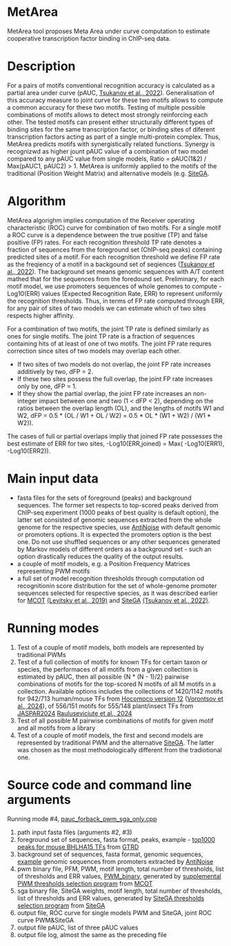 # MetArea
MetArea tool proposes Meta Area under curve computation to estimate cooperative transcription factor binding in ChIP-seq data.

# Description
For a pairs of motifs conventional recognition accuracy is calculated as a partial area under curve (pAUC, [Tsukanov et al., 2022](https://doi.org/10.3389/fpls.2022.938545)). Generalisation of this accuracy measure to joint curve for these two motifs allows to compute a common accuracy for these two motifs. Testing of multiple possible combinations of motifs allows to detect most strongly reinforcing each other. The tested motifs can present either structurally different types of binding sites for the same transcription factor, or binding sites of diferent transcription factors acting as part of a single multi-protein complex. Thus, MetArea predicts motifs with synergistically related functions. Synergy is recognizwd as higher jount pAUC value of a combination of two model compared to any pAUC value from single models, Ratio = pAUC(1&2) / Max(pAUC1, pAUC2) > 1.
MetArea is uniformly applied to the motifs of the traditional (Position Weight Matrix) and alternative models (e.g. [SiteGA](https://github.com/parthian-sterlet/sitega). 

# Algorithm
MetArea algorighm implies computation of the Receiver operating characteristic (ROC) curve for combination of two motifs. For a single motif a ROC curve is a dependence between the true positive (TP) and false positive (FP) rates. For each recognition threshold TP rate denotes a fraction of sequences from the foreground set (ChIP-seq peaks) containing predicted sites of a motif. For each recognition threshold we define FP rate as the freqiency of a motif in a backgound set of seqiences ([Tsukanov et al., 2022](https://doi.org/10.3389/fpls.2022.938545)). The background set means genomic sequences with A/T content mathed that for the sequences from the foredound set. Preliminary, for each motif model, we use promoters sequences of whole genomes to compute -Log10(ERR) values (Expected Recognition Rate, ERR) to represent uniformly the recognition thresholds. Thus, in terms of FP rate computed through ERR, for any pair of sites of two models we can estimate which of two sites respects higher affinity. 

For a combination of two motifs, the joint TP rate is defined similarly as ones for single motifs. The joint TP rate is a fraction of sequences containing hits of at least of one of two motifs. The joint FP rate requres correction since sites of two models may overlap each other. 

- If two sites of two models do not overlap, the joint FP rate increases additively by two, dFP = 2.
- If these two sites possess the full overlap, the joint FP rate increases only by one, dFP = 1.
- If they show the partial overlap, the joint FP rate increases an non-integer impact between one and two  (1 < dFP < 2), depending on the ratios between the overlap length (OL), and the lengths of motifs W1 and W2, dFP = 0.5 * (OL / W1 + OL / W2) = 0.5 * OL * (W1 + W2) / (W1 * W2)).

The cases of full or partial overlaps impliy that joined FP rate possesses the best estimate of ERR for two sites, -Log10(ERR,joined) = Max( -Log10(ERR1),  -Log10(ERR2)).

# Main input data
- fasta files for the sets of foreground (peaks) and background sequences. The former set respects to top-scored peaks derived from ChIP-seq experiment (1000 peaks of best quality is default option), the latter set consisted of genomic sequences extracted from the whole genome for the respective species, use [AntiNoise](https://denovosea.icgbio.ru/antinoise/) with default genomic or promoters options. It is expected the promoters option is the best one. Do not use shuffled sequences or any other sequences generated by Markov models of different orders as a background set - such an option drastically reduces the quality of the output results.
- a couple of motif models, e.g. a Position Frequency Matrices representing PWM motifs
- a full set of model recognition thresholds through computation od recognitionin score distribution for the set of whole-genome promoter sequences selected for respective species, as it was described earlier for [MCOT](https://webmcot.sysbio.cytogen.ru/) [(Levitsky et al., 2019)](https://doi.org/10.1093/nar/gkz800) and [SiteGA](https://github.com/parthian-sterlet/sitega) [(Tsukanov et al., 2022)](https://doi.org/10.3389/fpls.2022.938545). 

# Running modes
1. Test of a couple of motif models, both models are represented by traditional PWMs
2. Test of a full collection of motifs for known TFs for certain taxon or species, the performaces of all motifs from a given collection is estimated by pAUC, then all possible {N * (N - 1)/2} pairwise combinations of motifs for the top-scored N motifs of all M motifs in a collection. Available options includes the collections of 1420/1142 motifs for 942/713 human/mouse TFs from [Hocomoco version 12](http://hocomoco12.autosome.ru/) ([Vorontsov et al., 2024](https://doi.org/10.1093/nar/gkad1077)), of 556/151 motifs for 555/148 plant/insect TFs from [JASPAR2024](https://jaspar.elixir.no/) [Rauluseviciute et al., 2024](https://doi.org/10.1093/nar/gkad1059)
3. Test of all possible M pairwise combinations of motifs for given motif and all motifs from a library
4. Test of a couple of motif models, the first and second models are represented by traditional PWM and the alternative [SiteGA](https://github.com/parthian-sterlet/sitega). The latter was chosen as the most methodologically different from the tradiotional one.

# Source code and command line arguments
Running mode #4, [pauc_forback_pwm_sga_only.cpp](https://github.com/parthian-sterlet/metarea/blob/main/src/pauc_forback_pwm_sga_only.cpp)
1. path input fasta files (arguments #2, #3)
2. foreground set of sequences, fasta format, peaks, example - [top1000 peaks for mouse BHLHA15 TFs](https://github.com/parthian-sterlet/metarea/blob/main/examples/PEAKS039234_BHLHA15_Q9QYC3_MACS2.fa) from [GTRD](https://gtrd.biouml.org/#!)
3. background set of sequences, fasta format, genomic sequences, [example](https://github.com/parthian-sterlet/metarea/blob/main/examples/PEAKS039234_BHLHA15_Q9QYC3_MACS2_pb.fa) genomic sequences from promoters extracted by [AntiNoise](https://denovosea.icgbio.ru/antinoise/) 
4. pwm binary file, PFM, PWM, motif length, total number of thresholds, list of thresholds and ERR values, [PWM_binary](https://github.com/parthian-sterlet/metarea/blob/main/examples/PEAKS039234_BHLHA15_pwm.binary), generated by 
[supplemental PWM thresholds selection program](https://github.com/parthian-sterlet/mcot-kernel/blob/master/src/pwm_thr_err/pwm_iz_pwm_thr_dist0.cpp) from [MCOT](https://github.com/parthian-sterlet/mcot-kernel)
5. sga binary file,  SiteGA weights, motif length, total number of thresholds, list of thresholds and ERR values, generated by 
[SiteGA thresholds selection program](https://github.com/parthian-sterlet/mcot-kernel/blob/master/src/pwm_thr_err/pwm_iz_pwm_thr_dist0.cpp) from [SiteGA](https://github.com/parthian-sterlet/sitega)
6. output file, ROC curve for single models PWM and SiteGA, joint ROC curve PWM&SiteGA
7. output file pAUC, list of three pAUC values
8. output file log, almost the same as the preceding file

